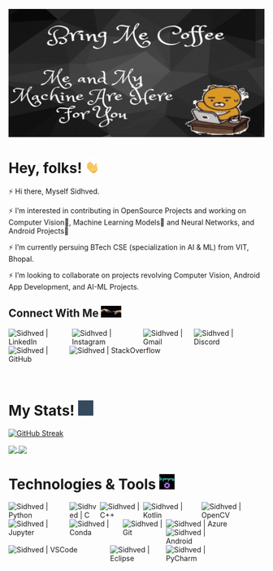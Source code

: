 ![Header](https://github.com/Sidhved/Sidhved/blob/main/Assets/BringMeCoffee.gif "Header")

# Hey, folks! <img src="https://github.com/Sidhved/Sidhved/blob/main/Assets/wave.gif" width="30px">

⚡ Hi there, Myself Sidhved.

⚡ I’m interested in contributing in OpenSource Projects and working on Computer Vision👀, Machine Learning Models🤖 and Neural Networks, and Android Projects📱

⚡ I’m currently persuing BTech CSE (specialization in AI & ML) from VIT, Bhopal.

⚡ I’m looking to collaborate on projects revolving Computer Vision, Android App Development, and AI-ML Projects.

## Connect With Me <img src="https://github.com/Sidhved/Sidhved/blob/main/Assets/connection.gif" width="40px">
[<img align="left" alt="Sidhved | LinkedIn" width="125px" src="https://img.shields.io/badge/LinkedIn-0077B5?style=for-the-badge&logo=linkedin&logoColor=white" />][linkedin]
[<img align="left" alt="Sidhved | Instagram" width="140px" src="https://img.shields.io/badge/Instagram-E4405F?style=for-the-badge&logo=instagram&logoColor=white" />][instagram]
[<img align="left" alt="Sidhved | Gmail" width="100px" src="https://img.shields.io/badge/Gmail-D14836?style=for-the-badge&logo=gmail&logoColor=white" />][gmail]
[<img align="left" alt="Sidhved | Discord" width="125px" src="https://img.shields.io/badge/Discord-7289DA?style=for-the-badge&logo=discord&logoColor=white" />][discord]
[<img align="left" alt="Sidhved | GitHub" width="120px" src="https://img.shields.io/badge/GitHub-100000?style=for-the-badge&logo=github&logoColor=white" />][github]
[<img align="left" alt="Sidhved | StackOverflow" width="200px" src="https://img.shields.io/badge/Stack_Overflow-FE7A16?style=for-the-badge&logo=stack-overflow&logoColor=white" />][stackoverflow]

<br/>
<br/>
<br/>
<br/>
<br/>
<br/>

# My Stats! <img src="https://github.com/Sidhved/Sidhved/blob/main/Assets/stat.gif" width="30px">

[![GitHub Streak](https://github-readme-streak-stats.herokuapp.com/?user=Sidhved&theme=dark&show_icons=true)](https://git.io/streak-stats)

<a href="https://github.com/Sidhved/Sidhved">
  <img align="center" src="https://github-readme-stats.vercel.app/api//?username=Sidhved&theme=dark&count_private=true&show_icons=true" />
</a>
<a href="https://github.com/Sidhved/github-readme-stats">
  <img align="center" src="https://github-readme-stats.vercel.app/api/top-langs/?username=Sidhved&layout=compact&theme=dark&count_private=true&show_icons=true" />
</a>

# Technologies & Tools <img src="https://github.com/Sidhved/Sidhved/blob/main/Assets/gear.gif" width ="30px">
<img align="left" alt="Sidhved | Python" width="120px" src="https://img.shields.io/badge/Python-3776AB?style=for-the-badge&logo=python&logoColor=white" />
<img align="left" alt="Sidhved | C" width="60px" src="https://img.shields.io/badge/C-00599C?style=for-the-badge&logo=c&logoColor=white" />
<img align="left" alt="Sidhved | C++" width="85px" src="https://img.shields.io/badge/C%2B%2B-00599C?style=for-the-badge&logo=c%2B%2B&logoColor=white" />
<img align="left" alt="Sidhved | Kotlin" width="115px" src="https://img.shields.io/badge/Kotlin-0095D5?&style=for-the-badge&logo=kotlin&logoColor=white" />
<img align="left" alt="Sidhved | OpenCV" width="120px" src="https://img.shields.io/badge/OpenCV-27338e?style=for-the-badge&logo=OpenCV&logoColor=white" />
<img align="left" alt="Sidhved | Jupyter" width="120px" src="https://img.shields.io/badge/Jupyter-F37626.svg?&style=for-the-badge&logo=Jupyter&logoColor=white" />
<img align="left" alt="Sidhved | Conda" width="105px" src="https://img.shields.io/badge/conda-342B029.svg?&style=for-the-badge&logo=anaconda&logoColor=white" /><br/>
<img align="left" alt="Sidhved | Git" width="85px" src="https://img.shields.io/badge/Git-F05032?style=for-the-badge&logo=git&logoColor=white" />
<img align="left" alt="Sidhved | Azure" width="180px" src="https://img.shields.io/badge/microsoft%20azure-0089D6?style=for-the-badge&logo=microsoft-azure&logoColor=white" />
<img align="left" alt="Sidhved | Android" width="120px" src="https://img.shields.io/badge/Android-3DDC84?style=for-the-badge&logo=android&logoColor=white" />
<img align="left" alt="Sidhved | VSCode" width="200px" src="https://img.shields.io/badge/Visual_Studio_Code-0078D4?style=for-the-badge&logo=visual%20studio%20code&logoColor=white" />
<img align="left" alt="Sidhved | Eclipse" width="110px" src="https://img.shields.io/badge/Eclipse-2C2255?style=for-the-badge&logo=eclipse&logoColor=white" />
<img align="left" alt="Sidhved | PyCharm" width="130px" src="https://img.shields.io/badge/PyCharm-000000.svg?&style=for-the-badge&logo=PyCharm&logoColor=white" />

[linkedin]: https://www.linkedin.com/in/sidhved-warik/
[instagram]: https://www.instagram.com/sidhved_1509/
[gmail]: sidhved.warik@gmailcom
[discord]: https://discord.gg/user/Sid_51#6315
[github]: https://github.com/Sidhved
[stackoverflow]: https://stackoverflow.com/users/15524844/sidhved?tab=profile
